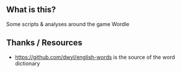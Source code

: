 ## What is this?
Some scripts & analyses around the game Wordle

## Thanks / Resources
- https://github.com/dwyl/english-words is the source of the word dictionary
